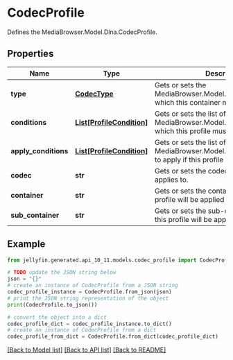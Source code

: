 # CodecProfile

Defines the MediaBrowser.Model.Dlna.CodecProfile.

## Properties

Name | Type | Description | Notes
------------ | ------------- | ------------- | -------------
**type** | [**CodecType**](CodecType.md) | Gets or sets the MediaBrowser.Model.Dlna.CodecType which this container must meet. | [optional] 
**conditions** | [**List[ProfileCondition]**](ProfileCondition.md) | Gets or sets the list of MediaBrowser.Model.Dlna.ProfileCondition which this profile must meet. | [optional] 
**apply_conditions** | [**List[ProfileCondition]**](ProfileCondition.md) | Gets or sets the list of MediaBrowser.Model.Dlna.ProfileCondition to apply if this profile is met. | [optional] 
**codec** | **str** | Gets or sets the codec(s) that this profile applies to. | [optional] 
**container** | **str** | Gets or sets the container(s) which this profile will be applied to. | [optional] 
**sub_container** | **str** | Gets or sets the sub-container(s) which this profile will be applied to. | [optional] 

## Example

```python
from jellyfin.generated.api_10_11.models.codec_profile import CodecProfile

# TODO update the JSON string below
json = "{}"
# create an instance of CodecProfile from a JSON string
codec_profile_instance = CodecProfile.from_json(json)
# print the JSON string representation of the object
print(CodecProfile.to_json())

# convert the object into a dict
codec_profile_dict = codec_profile_instance.to_dict()
# create an instance of CodecProfile from a dict
codec_profile_from_dict = CodecProfile.from_dict(codec_profile_dict)
```
[[Back to Model list]](README.md#documentation-for-models) [[Back to API list]](README.md#documentation-for-api-endpoints) [[Back to README]](README.md)


